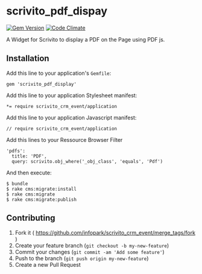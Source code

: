 scrivito_pdf_dispay
===================

[![Gem Version](https://badge.fury.io/rb/scrivito_pdf_display.svg)](http://badge.fury.io/rb/scrivito_pdf_display)
[![Code Climate](https://codeclimate.com/github/gertimon/scrivito_pdf_display.png)](https://codeclimate.com/github/gertimon/scrivito_pdf_display)

A Widget for Scrivito to display a PDF on the Page using PDF js.

## Installation

Add this line to your application's `Gemfile`:

    gem 'scrivito_pdf_display'

Add this line to your application Stylesheet manifest:

    *= require scrivito_crm_event/application

Add this line to your application Javascript manifest:

    // require scrivito_crm_event/application

Add this lines to your Ressource Browser Filter

    'pdfs':
      title: 'PDF',
      query: scrivito.obj_where('_obj_class', 'equals', 'Pdf')

And then execute:

    $ bundle
    $ rake cms:migrate:install
    $ rake cms:migrate
    $ rake cms:migrate:publish

## Contributing

1. Fork it ( https://github.com/infopark/scrivito_crm_event/merge_tags/fork )
2. Create your feature branch (`git checkout -b my-new-feature`)
3. Commit your changes (`git commit -am 'Add some feature'`)
4. Push to the branch (`git push origin my-new-feature`)
5. Create a new Pull Request